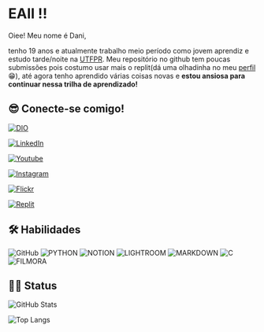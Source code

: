 # EAII !! 

Oiee! Meu nome é Dani,

tenho 19 anos e atualmente trabalho meio período como jovem aprendiz e estudo tarde/noite na [UTFPR](https://www.utfpr.edu.br/). Meu repositório no github tem poucas submissões pois costumo usar mais o replit(dá uma olhadinha no meu [perfil](https://replit.com/@THAYSSA-DANIELE)😁), até agora tenho aprendido várias coisas novas e **estou ansiosa para continuar nessa trilha de aprendizado!**

## 😎 Conecte-se comigo!
[![DIO](https://img.shields.io/badge/MEU%20%20PERFIL%20DA%20DIO-4B0082?style=for-the-badge&logo=&logoColor=0000CD)](https://www.dio.me/users/romao_34176)

[![LinkedIn](https://img.shields.io/badge/LinkedIn-f8f8f2?style=for-the-badge&logo=linkedin&logoColor=0000CD)](https://www.linkedin.com/in/thayssa-rom%C3%A3o-31a94424b/)


[![Youtube](https://img.shields.io/badge/youtube-f8f8f2?style=for-the-badge&logo=Youtube&logoColor=FF1493)](https://www.youtube.com/channel/UClQiSpJoE2PMe_pR0WITLzg)

[![Instagram](https://img.shields.io/badge/Instagram-f8f8f2?style=for-the-badge&logo=Instagram&logoColor=FF1493)](https://www.instagram.com/thadar.y/)

[![Flickr](https://img.shields.io/badge/Flickr-f8f8f2?style=for-the-badge&logo=Flickr&logoColor=4F4F4F)](https://www.flickr.com/people/197358423@N08/)

[![Replit](https://img.shields.io/badge/Replit-f8f8f2?style=for-the-badge&logo=replit&logoColor=#D2691E)](https://replit.com/@THAYSSA-DANIELE)



## 🛠 Habilidades


![GitHub](https://img.shields.io/badge/GitHub-100000?style=for-the-badge&logo=github&logoColor=white)
![PYTHON](https://img.shields.io/badge/PYTHON-00008B?style=for-the-badge&logo=PYTHON&logoColor=white) 
![NOTION](https://img.shields.io/badge/NOTION-00000B?style=for-the-badge&logo=NOTION&logoColor=white)
![LIGHTROOM](https://img.shields.io/badge/adobe%20LIGHTROOM-191970?style=for-the-badge&logo=adobe%20lightroom&logoColor=white)
![MARKDOWN](https://img.shields.io/badge/MARKDOWN-000000?style=for-the-badge&logo=MARKDOWN&logoColor=white)
![C](https://img.shields.io/badge/C-E34F26?style=for-the-badge&logo=C&logoColor=white)
![FILMORA](https://img.shields.io/badge/WONDERSHARE%20FILMORA-00BFFF?style=for-the-badge&logo=WONDERSHARE%20FILMORA&logoColor=white)


## 👨‍💻 Status

![GitHub Stats](https://github-readme-stats.vercel.app/api?username=thayssaromao&theme=transparent&bg_color=000&border_color=30A3DC&show_icons=true&icon_color=30A3DC&title_color=E94D5F&text_color=FFF)

![Top Langs](https://github-readme-stats-git-masterrstaa-rickstaa.vercel.app/api/top-langs/?username=thayssaromao&bg_color=000&border_color=30A3DC&title_color=E94D5F&text_color=FFF)
